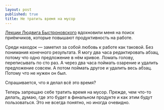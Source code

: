 ```yaml
---
layout: post
published: true
title: Не тратить время на мусор
---
```

[Лекции Людвига Быстроновского](ludwigbistronovsky.ru/lectures/) вдохновили меня на поиск приёмчиков, которые повышают продуктивность на работе. 

Среди находок — заметил за собой любовь к работе как таковой. Без понимания конечного результата. Я могу два часа редактировать абзац, потому что одно предложение в нём кривое. Ломать голову, переписывать по сто раз. А через два часа поймать озарение и удалить предложение совсем. А потом поймать другое и удалить весь абзац. Потому что не нужен он был.

Спрашивается, что я делал всё это время?

Теперь запрещаю себе тратить время на мусор. Прежде, чем что-то делать, думаю, где это будет в финальном продукте и как этим будут пользоваться. Это не всегда понятно, но иногда очевидно.
